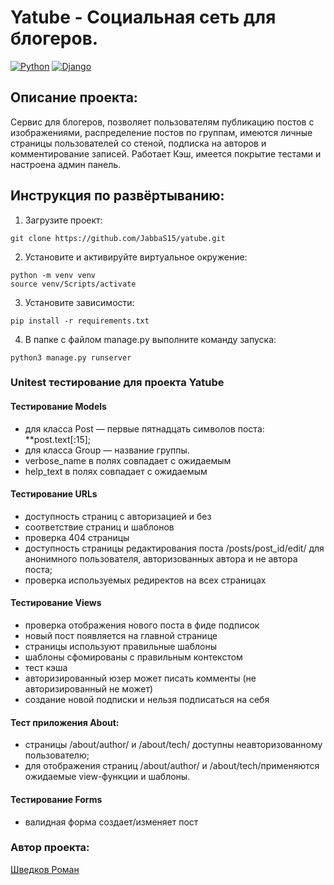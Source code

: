 # Yatube - Социальная сеть для блогеров.
[![Python](https://img.shields.io/badge/-Python-464646?style=flat&logo=Python&logoColor=ffffff&color=013220)](https://www.python.org/)
[![Django](https://img.shields.io/badge/-Django-464646?style=flat&logo=Django&logoColor=ffffff&color=013220)](https://www.djangoproject.com/)

## Описание проекта:
Сервис для блогеров, позволяет пользователям публикацию постов с изображениями, распределение постов по группам, имеются личные страницы пользователей со стеной, подписка на авторов и комментирование записей. Работает Кэш, имеется покрытие тестами и настроена админ панель.

## Инструкция по развёртыванию:
1. Загрузите проект:
```
git clone https://github.com/JabbaS15/yatube.git
```
2. Установите и активируйте виртуальное окружение:
```
python -m venv venv
source venv/Scripts/activate
```
3. Установите зависимости:
```
pip install -r requirements.txt
```
4. В папке с файлом manage.py выполните команду запуска:
```
python3 manage.py runserver
```

### Unitest тестирование для проекта Yatube
#### Тестирование Models
- для класса Post — первые пятнадцать символов поста: **post.text[:15];
- для класса Group — название группы.
- verbose_name в полях совпадает с ожидаемым
- help_text в полях совпадает с ожидаемым
#### Тестирование URLs
- доступность страниц с авторизацией и без
- соответствие страниц и шаблонов
- проверка 404 страницы
- доступность страницы редактирования поста /posts/post_id/edit/ для
  анонимного пользователя, авторизованных автора и не автора поста;
- проверка используемых редиректов на всех страницах
#### Тестирование Views
- проверка отображения нового поста в фиде подписок
- новый пост появляется на главной странице
- страницы используют правильные шаблоны
- шаблоны сфомированы с правильным контекстом
- тест кэша
- авторизированный юзер может писать комменты (не авторизированный не может)
- создание новой подписки и нельзя подписаться на себя
#### Тест приложения About:
- страницы /about/author/ и /about/tech/ доступны неавторизованному пользователю;
- для отображения страниц /about/author/ и /about/tech/применяются ожидаемые view-функции и шаблоны.
#### Тестирование Forms
- валидная форма создает/изменяет пост

### Автор проекта:
[Шведков Роман](https://github.com/JabbaS15)
